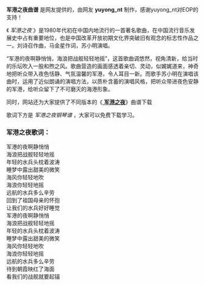 

**军港之夜曲谱** 是网友提供的，由网友 **yuyong_nt** 制作，感谢yuyong_nt对EOP的支持！

《 _军港之夜_
》是1980年代初在中国内地流行的一首著名歌曲，在中国流行音乐发展史中占有重要地位，也是中国改革开放初期文化界突破旧有观念的标志性作品之一。刘诗召作曲，马金星作词，苏小明演唱。

“军港的夜啊静悄悄，海浪把战舰轻轻地摇”，这首歌曲调悠然，视角清新，给当时的乐坛吹入一股和煦之风。歌曲营造的画面感透着亲切、灵动，似娓娓道来，神奇地把听众带入夜色恬静、气氛温馨的军港，令人耳目一新。而歌手苏小明在演唱该曲时，运用了近似朗诵的演唱方法，以质朴含蓄的演唱风格，把听众带进夜色安静的军港，给听众留下了不可磨灭的海港形象。

同时，网站还为大家提供了不同版本的《[ **军港之夜**](Music-5704-军港之夜-苏小明.html "军港之夜")》曲谱下载

歌词下方是 _军港之夜钢琴谱_ ，大家可以免费下载学习。

### 军港之夜歌词：

军港的夜啊静悄悄  
海浪把战舰轻轻地摇  
年轻的水兵头枕着波涛  
睡梦中露出甜美的微笑  
海风你轻轻地吹  
海浪你轻轻地摇  
远航的水兵多么辛劳  
回到了祖国母亲的怀抱  
让我们的水兵好好睡觉  
军港的夜啊静悄悄  
海浪把战舰轻轻地摇  
年轻的水兵头枕着波涛  
睡梦中露出甜美的微笑  
海风你轻轻地吹  
海浪你轻轻地摇  
远航的水兵多么辛劳  
待到朝霞映红了海面  
看我们的战舰就要起锚

